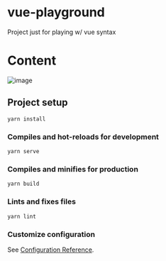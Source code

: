 # vue-playground
Project just for playing w/ vue syntax

# Content
![image](https://im4.ezgif.com/tmp/ezgif-4-7d65ea98b990.gif)

## Project setup
```
yarn install
```

### Compiles and hot-reloads for development
```
yarn serve
```

### Compiles and minifies for production
```
yarn build
```

### Lints and fixes files
```
yarn lint
```

### Customize configuration
See [Configuration Reference](https://cli.vuejs.org/config/).
